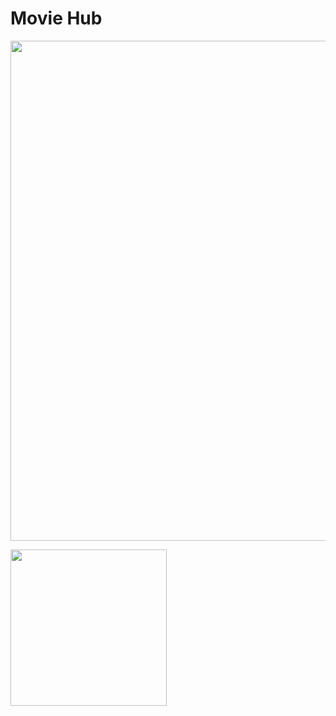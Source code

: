 # Movie Hub

<img src="https://github.com/sabeer-k-s/Movie-Hub/blob/master/Images/Desktop.gif" width='800'>

<p>
<img src="https://github.com/sabeer-k-s/Movie-Hub/blob/master/Images/Mobile.gif" width='250'>
</p>
